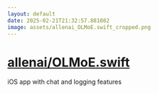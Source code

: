 ```yaml
---
layout: default
date: 2025-02-21T21:32:57.881082
image: assets/allenai_OLMoE.swift_cropped.png
---
```


# [allenai/OLMoE.swift](https://github.com/allenai/OLMoE.swift)

iOS app with chat and logging features
